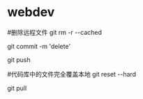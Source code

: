 # webdev

#删除远程文件
git rm -r --cached 

git commit -m 'delete'

git push

#代码库中的文件完全覆盖本地
git reset --hard

git pull
